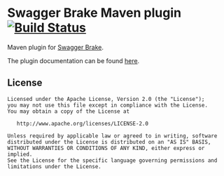 # Swagger Brake Maven plugin [![Build Status](https://travis-ci.com/redskap/swagger-brake-maven-plugin.svg?branch=master)](https://travis-ci.com/redskap/swagger-brake-maven-plugin)
Maven plugin for [Swagger Brake](https://github.com/redskap/swagger-brake).

The plugin documentation can be found [here](https://redskap.github.io/swagger-brake/maven/).

## License
```text
Licensed under the Apache License, Version 2.0 (the "License");
you may not use this file except in compliance with the License.
You may obtain a copy of the License at

   http://www.apache.org/licenses/LICENSE-2.0

Unless required by applicable law or agreed to in writing, software
distributed under the License is distributed on an "AS IS" BASIS,
WITHOUT WARRANTIES OR CONDITIONS OF ANY KIND, either express or implied.
See the License for the specific language governing permissions and
limitations under the License.
```
